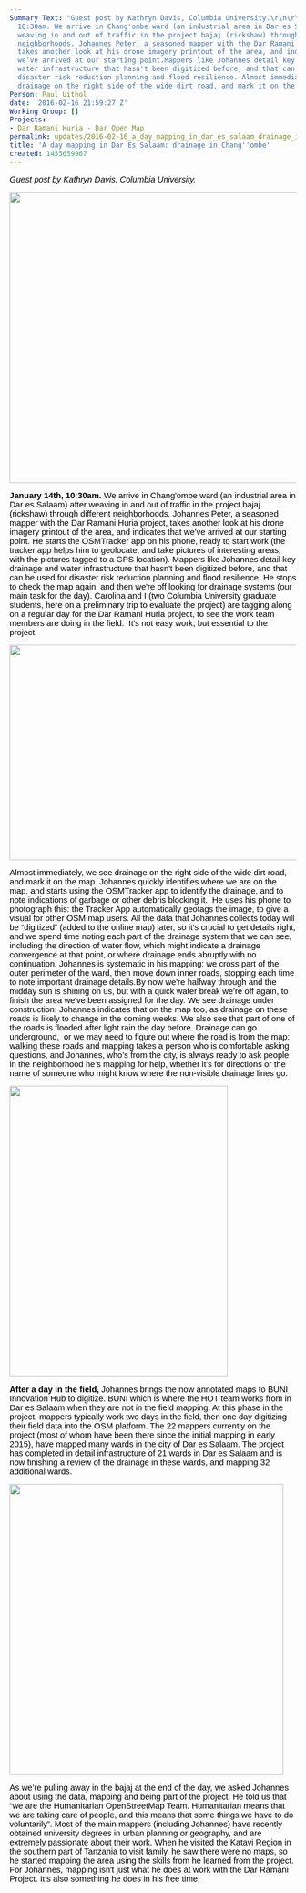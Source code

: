 ```yaml
---
Summary Text: "Guest post by Kathryn Davis, Columbia University.\r\n\r\nJanuary 14th,
  10:30am. We arrive in Chang'ombe ward (an industrial area in Dar es Salaam) after
  weaving in and out of traffic in the project bajaj (rickshaw) through different
  neighborhoods. Johannes Peter, a seasoned mapper with the Dar Ramani Huria project,
  takes another look at his drone imagery printout of the area, and indicates that
  we’ve arrived at our starting point.Mappers like Johannes detail key drainage and
  water infrastructure that hasn't been digitized before, and that can be used for
  disaster risk reduction planning and flood resilience. Almost immediately, we see
  drainage on the right side of the wide dirt road, and mark it on the map..."
Person: Paul Uithol
date: '2016-02-16 21:59:27 Z'
Working Group: []
Projects:
- Dar Ramani Huria - Dar Open Map
permalink: updates/2016-02-16_a_day_mapping_in_dar_es_salaam_drainage_in_chang'ombe
title: 'A day mapping in Dar Es Salaam: drainage in Chang''ombe'
created: 1455659967
---
```

<p><em><span style="font-size: 14.6667px; font-family: Arial; color: #000000; background-color: transparent; font-variant: normal; text-decoration: none; vertical-align: baseline;">Guest post by Kathryn Davis, Columbia University.</span></em></p><p><em><span style="font-size: 14.6667px; font-family: Arial; color: #000000; background-color: transparent; font-variant: normal; text-decoration: none; vertical-align: baseline;"><img class="image-large" src="/sites/default/files/styles/large/public/Photo1_EPD%20Columbia.jpg?itok=gtDlPwYA" alt="" height="510" width="510"></span></em></p><p><strong><span style="font-size: 14.6667px; font-family: Arial; color: #000000; background-color: transparent; font-style: normal; font-variant: normal; text-decoration: none; vertical-align: baseline;">January 14th, 10:30am.</span></strong><span id="docs-internal-guid-ce1cd5b0-ec0c-2cb6-e140-61a31c9df3e6" style="font-size: 14.666666666666666px; font-family: Arial; color: #000000; background-color: transparent; font-weight: 400; font-style: normal; font-variant: normal; text-decoration: none; vertical-align: baseline;"> We arrive in Chang'ombe ward (an industrial area in Dar es Salaam) after weaving in and out of traffic in the project bajaj (rickshaw) through different neighborhoods. Johannes Peter, a seasoned mapper with the Dar Ramani Huria project, takes another look at his drone imagery printout of the area, and indicates that we’ve arrived at our starting point. He starts the OSMTracker app on his phone, ready to start work (the tracker app helps him to geolocate, and take pictures of interesting areas, with the pictures tagged to a GPS location). Mappers like Johannes detail key drainage and water infrastructure that hasn't been digitized before, and that can be used for disaster risk reduction planning and flood resilience. He stops to check the map again, and then we're off looking for drainage systems (our main task for the day). Carolina and I (two Columbia University graduate students, here on a preliminary trip to evaluate the project) are tagging along on a regular day for the Dar Ramani Huria project, to see the work team members are doing in the field. &nbsp;It's not easy work, but essential to the project.<br></span></p><p><span style="font-size: 14.666666666666666px; font-family: Arial; color: #000000; background-color: transparent; font-weight: 400; font-style: normal; font-variant: normal; text-decoration: none; vertical-align: baseline;"><img class="image-large" src="/sites/default/files/styles/large/public/IMG_3173.jpg?itok=xs0Z5e1-" alt="" height="377" width="510"></span></p><p><span id="docs-internal-guid-ce1cd5b0-ec0c-2cb6-e140-61a31c9df3e6" style="font-size: 14.666666666666666px; font-family: Arial; color: #000000; background-color: transparent; font-weight: 400; font-style: normal; font-variant: normal; text-decoration: none; vertical-align: baseline;">Almost immediately, we see drainage on the right side of the wide dirt road, and mark it on the map. Johannes quickly identifies where we are on the map, and starts using the OSMTracker app to identify the drainage, and to note indications of garbage or other debris blocking it. &nbsp;He uses his phone to photograph this: the Tracker App automatically geotags the image, to give a visual for other OSM map users. All the data that Johannes collects today will be “digitized” (added to the online map) later, so it’s crucial to get details right, and we spend time noting each part of the drainage system that we can see, including the direction of water flow, which might indicate a drainage convergence at that point, or where drainage ends abruptly with no continuation. Johannes is systematic in his mapping: we cross part of the outer perimeter of the ward, then move down inner roads, stopping each time to note important drainage details.</span><span id="docs-internal-guid-ce1cd5b0-ec0c-9fa2-db47-362c1248ccaa" style="font-size: 14.666666666666666px; font-family: Arial; color: #000000; background-color: transparent; font-weight: 400; font-style: normal; font-variant: normal; text-decoration: none; vertical-align: baseline;">By now we're halfway through and the midday sun is shining on us, but with a quick water break we’re off again, to finish the area we've been assigned for the day. We see drainage under construction: Johannes indicates that on the map too, as drainage on these roads is likely to change in the coming weeks. We also see that part of one of the roads is flooded after light rain the day before. Drainage can go underground, &nbsp;or we may need to figure out where the road is from the map: walking these roads and mapping takes a person who is comfortable asking questions, and Johannes, who’s from the city, is always ready to ask people in the neighborhood he’s mapping for help, whether it’s for directions or the name of someone who might know where the non-visible drainage lines go.</span></p><p><span style="font-size: 14.666666666666666px; font-family: Arial; color: #000000; background-color: transparent; font-weight: 400; font-style: normal; font-variant: normal; text-decoration: none; vertical-align: baseline;"><img class="image-large" src="/sites/default/files/styles/large/public/IMG_3180.jpg?itok=5ww9foQ7" alt="" height="510" width="383"></span></p><p><strong><span id="docs-internal-guid-ce1cd5b0-ec0c-e0c4-cb50-d318dc9cf1ec" style="font-size: 14.6667px; font-family: Arial; color: #000000; background-color: transparent; font-style: normal; font-variant: normal; text-decoration: none; vertical-align: baseline;">After a day in the </span><span id="docs-internal-guid-ce1cd5b0-ec0c-e0c4-cb50-d318dc9cf1ec" style="font-size: 14.6667px; font-family: Arial; color: #000000; background-color: transparent; font-style: normal; font-variant: normal; text-decoration: none; vertical-align: baseline;">field</span></strong><span style="font-size: 14.666666666666666px; font-family: Arial; color: #000000; background-color: transparent; font-weight: 400; font-style: normal; font-variant: normal; text-decoration: none; vertical-align: baseline;"><strong>,</strong> Johannes brings the now annotated maps to BUNI Innovation Hub to digitize. BUNI which is where the HOT team works from in Dar es Salaam when they are not in the field mapping. At this phase in the project, mappers typically work two days in the field, then one day digitizing their field data into the OSM platform. The 22 mappers currently on the project (most of whom have been there since the initial mapping in early 2015), have mapped many wards in the city of Dar es Salaam. The project has completed in detail infrastructure of 21 wards in Dar es Salaam and is now finishing a review of the drainage in these wards, and mapping 32 additional wards.</span></p><p><span style="font-size: 14.666666666666666px; font-family: Arial; color: #000000; background-color: transparent; font-weight: 400; font-style: normal; font-variant: normal; text-decoration: none; vertical-align: baseline;"><img class="image-large" src="/sites/default/files/styles/large/public/IMG_3249.jpg?itok=wgLTl4PK" alt="" height="510" width="481"></span></p><p><span id="docs-internal-guid-ce1cd5b0-ec0d-358f-d673-ed5608dd20a2" style="font-size: 14.666666666666666px; font-family: Arial; color: #000000; background-color: transparent; font-weight: 400; font-style: normal; font-variant: normal; text-decoration: none; vertical-align: baseline;">As we’re pulling away in the bajaj at the end of the day, we asked Johannes about using the data, mapping and being part of the project. He told us that “we are the Humanitarian OpenStreetMap Team. Humanitarian means that we are taking care of people, and this means that some things we have to do voluntarily”. M</span><span id="docs-internal-guid-ce1cd5b0-ec0d-358f-d673-ed5608dd20a2" style="font-size: 14.666666666666666px; font-family: Arial; color: #000000; background-color: transparent; font-weight: 400; font-style: normal; font-variant: normal; text-decoration: none; vertical-align: baseline;"><span id="docs-internal-guid-ce1cd5b0-ec0c-2cb6-e140-61a31c9df3e6" style="font-size: 14.666666666666666px; font-family: Arial; color: #000000; background-color: transparent; font-weight: 400; font-style: normal; font-variant: normal; text-decoration: none; vertical-align: baseline;">ost of the main mappers (including Johannes) have recently obtained university degrees in urban planning or geography, and are extremely passionate about their work. </span>When he visited the Katavi Region in the southern part of Tanzania to visit family, he saw there were no maps, so he started mapping the area using the skills from he learned from the project. For Johannes, mapping isn't just what he does at work with the Dar Ramani Project. It’s also something he does in his free time.</span></p>
